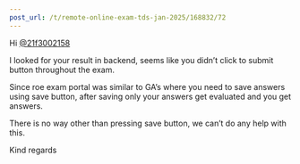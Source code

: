 ```yaml
---
post_url: /t/remote-online-exam-tds-jan-2025/168832/72
---
```

Hi [@21f3002158](/u/21f3002158)

I looked for your result in backend, seems like you didn’t click to submit button throughout the exam.

Since roe exam portal was similar to GA’s where you need to save answers using save button, after saving only your answers get evaluated and you get answers.

There is no way other than pressing save button, we can’t do any help with this.

Kind regards